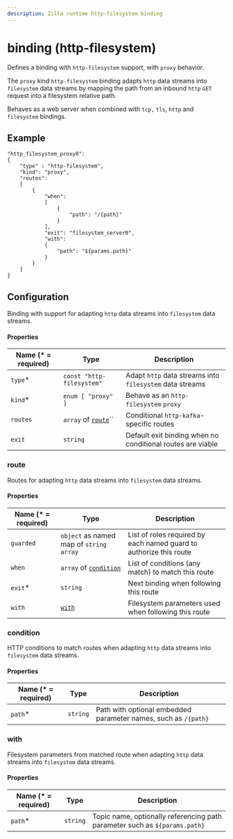 ```yaml
---
description: Zilla runtime http-filesystem binding
---
```


# binding (http-filesystem)

Defines a binding with `http-filesystem`  support, with `proxy` behavior.

The `proxy` kind `http-filesystem` binding adapts `http` data streams into `filesystem` data streams by mapping the path from an inbound `http` `GET` request into a filesystem relative path.

Behaves as a web server when combined with `tcp,` `tls`, `http` and `filesystem` bindings.

## Example

```
"http_filesystem_proxy0":
{
    "type" : "http-filesystem",
    "kind": "proxy",
    "routes":
    [
        {
            "when":
            [
                {
                    "path": "/{path}"
                }
            ],
            "exit": "filesystem_server0",
            "with":
            {
                "path": "${params.path}"
            }
        }
    ]
}
```

## Configuration

Binding with support for adapting `http` data streams into `filesystem` data streams.

#### Properties

| Name (\* = required) | Type                                                     | Description                                                |
| -------------------- | -------------------------------------------------------- | ---------------------------------------------------------- |
| `type`\*             | `const "http-filesystem"`                                | Adapt `http` data streams into `filesystem` data streams   |
| `kind`\*             | `enum [ "proxy" ]`                                       | Behave as an `http-filesystem` `proxy`                     |
| `routes`             | `array` of [`route`](binding-http-filesystem.md#route)`` | Conditional `http-kafka`-specific routes                   |
| `exit`               | `string`                                                 | Default exit binding when no conditional routes are viable |

### route

Routes for adapting `http` data streams into `filesystem` data streams.

#### Properties

| Name (\* = required) | Type                                                           | Description                                                        |
| -------------------- | -------------------------------------------------------------- | ------------------------------------------------------------------ |
| `guarded`            | `object` as named map of `string` `array`                      | List of roles required by each named guard to authorize this route |
| `when`               | `array` of [`condition`](binding-http-filesystem.md#condition) | List of conditions (any match) to match this route                 |
| `exit`\*             | `string`                                                       | Next binding when following this route                             |
| `with`               | [`with`](binding-http-filesystem.md#with)                      | Filesystem parameters used when following this route               |

### condition

HTTP conditions to match routes when adapting `http` data streams into `filesystem` data streams.

#### Properties

| Name (\* = required) | Type     | Description                                                    |
| -------------------- | -------- | -------------------------------------------------------------- |
| `path`\*             | `string` | Path with optional embedded parameter names, such as `/{path}` |

### with

Filesystem parameters from matched route when adapting `http` data streams into `filesystem` data streams.

#### Properties

| Name (\* = required) | Type     | Description                                                                |
| -------------------- | -------- | -------------------------------------------------------------------------- |
| `path`\*             | `string` | Topic name, optionally referencing path parameter such as `${params.path}` |
